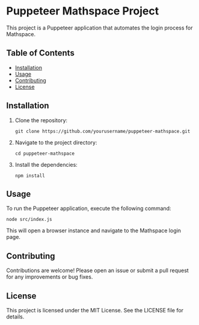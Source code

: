 # Puppeteer Mathspace Project

This project is a Puppeteer application that automates the login process for Mathspace.

## Table of Contents
- [Installation](#installation)
- [Usage](#usage)
- [Contributing](#contributing)
- [License](#license)

## Installation

1. Clone the repository:
   ```
   git clone https://github.com/yourusername/puppeteer-mathspace.git
   ```
2. Navigate to the project directory:
   ```
   cd puppeteer-mathspace
   ```
3. Install the dependencies:
   ```
   npm install
   ```

## Usage

To run the Puppeteer application, execute the following command:
```
node src/index.js
```

This will open a browser instance and navigate to the Mathspace login page.

## Contributing

Contributions are welcome! Please open an issue or submit a pull request for any improvements or bug fixes.

## License

This project is licensed under the MIT License. See the LICENSE file for details.